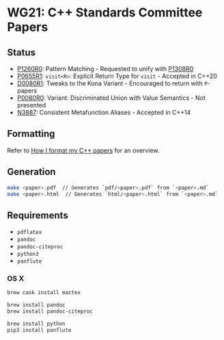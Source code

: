 # WG21: C++ Standards Committee Papers

## Status

- [P1260R0]: Pattern Matching - Requested to unify with [P1308R0]
- [P0655R1]: `visit<R>`: Explicit Return Type for `visit` - Accepted in C++20
- [D0080R1]: Tweaks to the Kona Variant - Encouraged to return with `P`-papers
- [P0080R0]: Variant: Discriminated Union with Value Semantics - Not presented
- [N3887]: Consistent Metafunction Aliases - Accepted in C++14

[P1308R0]: https://wg21.link/P1308
[P1260R0]: https://wg21.link/P1260
[P0655R1]: https://wg21.link/P0655
[D0080R1]: pdf/D0080R1.pdf
[P0080R0]: https://wg21.link/P0080
[N3887]: https://wg21.link/N3887

## Formatting

Refer to [How I format my C++ papers][FMT] for an overview.

[FMT]: https://mpark.github.io/programming/2018/11/16/how-i-format-my-cpp-papers

## Generation

```bash
make <paper>.pdf  // Generates `pdf/<paper>.pdf` from `<paper>.md`
make <paper>.html  // Generates `html/<paper>.html` from `<paper>.md`
```

## Requirements

  - `pdflatex`
  - `pandoc`
  - `pandoc-citeproc`
  - `python3`
  - `panflute`

### OS X

```bash
brew cask install mactex

brew install pandoc
brew install pandoc-citeproc

brew install python
pip3 install panflute
```
